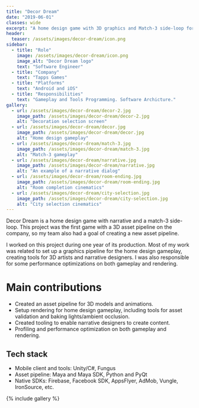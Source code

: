 ```yaml
---
title: "Decor Dream"
date: "2019-06-01"
classes: wide
excerpt: "A home design game with 3D graphics and Match-3 side-loop for Android and iOS."
header:
  teaser: /assets/images/decor-dream/icon.png
sidebar:
  - title: "Role"
    image: /assets/images/decor-dream/icon.png
    image_alt: "Decor Dream logo"
    text: "Software Engineer"
  - title: "Company"
    text: "Tapps Games"
  - title: "Platforms"
    text: "Android and iOS"
  - title: "Responsibilities"
    text: "Gameplay and Tools Programming. Software Archicture."
gallery:
  - url: /assets/images/decor-dream/decor-2.jpg
    image_path: /assets/images/decor-dream/decor-2.jpg
    alt: "Decoration selection screen"
  - url: /assets/images/decor-dream/decor.jpg
    image_path: /assets/images/decor-dream/decor.jpg
    alt: "Home design gameplay"
  - url: /assets/images/decor-dream/match-3.jpg
    image_path: /assets/images/decor-dream/match-3.jpg
    alt: "Match-3 gameplay"
  - url: /assets/images/decor-dream/narrative.jpg
    image_path: /assets/images/decor-dream/narrative.jpg
    alt: "An example of a narrative dialog"
  - url: /assets/images/decor-dream/room-ending.jpg
    image_path: /assets/images/decor-dream/room-ending.jpg
    alt: "Room completion cinematics"
  - url: /assets/images/decor-dream/city-selection.jpg
    image_path: /assets/images/decor-dream/city-selection.jpg
    alt: "City selection cinematics"
---
```


Decor Dream is a home design game with narrative and a match-3 side-loop. This project was the first game with a 3D asset pipeline on the company, so my team also had a goal of creating a new asset pipeline.

I worked on this project during one year of its production. Most of my work was related to set up a graphics pipeline for the home design gameplay, creating tools for 3D artists and narrative designers. I was also responsible for some performance optimizations on both gameplay and rendering.

# Main contributions
- Created an asset pipeline for 3D models and animations.
- Setup rendering for home design gameplay, including tools for asset validation and baking lights/ambient occlusion.
- Created tooling to enable narrative designers to create content.
- Profiling and performance optimization on both gameplay and rendering.

## Tech stack
- Mobile client and tools: Unity/C#, Fungus
- Asset pipeline: Maya and Maya SDK, Python and PyQt  
- Native SDKs: Firebase, Facebook SDK, AppsFlyer, AdMob, Vungle, IronSource, etc.

{% include gallery %}